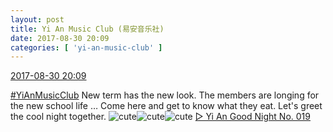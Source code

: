 ```yaml
---
layout: post
title: Yi An Music Club (易安音乐社)
date: 2017-08-30 20:09
categories: [ 'yi-an-music-club' ]
---
```


<div class="weibo-info">
  <a href="http://weibo.com/6094546964/FjwE8xPob">2017-08-30 20:09</a>
</div>

[#YiAnMusicClub](http://weibo.com/p/100808beae2e3e05b17b64f63ebedca39f19b2/super_index) New term has the new look. The members are longing for the new school life … Come here and get to know what they eat. Let's greet the cool night together. ![cute](http://img.t.sinajs.cn/t4/appstyle/expression/ext/normal/14/tza_org.gif)![cute](http://img.t.sinajs.cn/t4/appstyle/expression/ext/normal/14/tza_org.gif)![cute](http://img.t.sinajs.cn/t4/appstyle/expression/ext/normal/14/tza_org.gif) [▷ Yi An Good Night No. 019](http://www.ximalaya.com/78339006/sound/49117971/)
